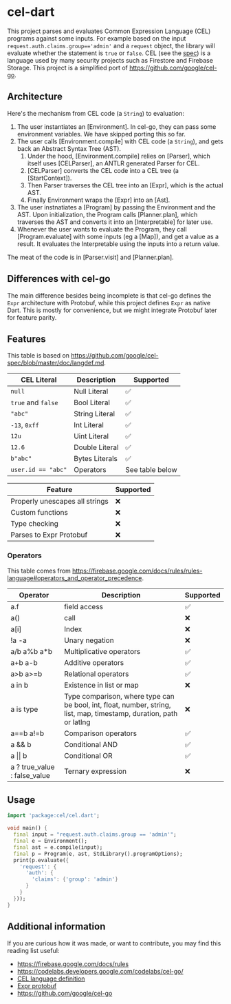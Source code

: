 # cel-dart

This project parses and evaluates Common Expression Language (CEL) programs against some inputs. For example based on the input `request.auth.claims.group=='admin'` and a `request` object, the library will evaluate whether the statement is `true` or `false`. CEL (see the [spec](https://github.com/google/cel-spec)) is a language used by many security projects such as Firestore and Firebase Storage. This project is a simplified port of <https://github.com/google/cel-go>.

## Architecture

Here's the mechanism from CEL code (a `String`) to evaluation:

1. The user instantiates an [Environment]. In cel-go, they can pass some environment variables. We have skipped porting this so far.
1. The user calls [Environment.compile] with CEL code (a `String`), and gets back an Abstract Syntax Tree (AST).
    1. Under the hood, [Environment.compile] relies on [Parser], which itself uses [CELParser], an ANTLR generated Parser for CEL.
    1. [CELParser] converts the CEL code into a CEL tree (a [StartContext]).
    1. Then Parser traverses the CEL tree into an [Expr], which is the actual AST.
    1. Finally Environment wraps the [Expr] into an [Ast].
1. The user instnatiates a [Program] by passing the Environment and the AST. Upon initialization, the Program calls [Planner.plan], which traverses the AST and converts it into an [Interpretable] for later use.
1. Whenever the user wants to evaluate the Program, they call [Program.evaluate] with some inputs (eg a [Map]), and get a value as a result. It evaluates the Interpretable using the inputs into a return value.

The meat of the code is in [Parser.visit] and [Planner.plan].

## Differences with cel-go

The main difference besides being incomplete is that cel-go defines the `Expr` architecture with Protobuf, while this project defines `Expr` as native Dart. This is mostly for convenience, but we might integrate Protobuf later for feature parity.

## Features

This table is based on https://github.com/google/cel-spec/blob/master/doc/langdef.md.

| CEL Literal | Description | Supported |
| --- | --- | --- |
| `null` | Null Literal | ✅ |
| `true` and `false` | Bool Literal | ✅ |
| `"abc"` | String Literal | ✅ |
| `-13`, `0xff` | Int Literal | ✅ |
| `12u` | Uint Literal | ✅ |
| `12.6` | Double Literal | ✅ |
| `b"abc"` | Bytes Literals | ✅ |
| `user.id == "abc"` | Operators | See table below |

| Feature | Supported |
| --- | --- |
| Properly unescapes all strings | ❌ |
| Custom functions | ❌ |
| Type checking | ❌ |
| Parses to Expr Protobuf | ❌ |

### Operators

This table comes from <https://firebase.google.com/docs/rules/rules-language#operators_and_operator_precedence>.

| Operator | Description | Supported |
| --- | --- | --- |
| a.f | field access | ✅ |
| a() | call | ❌ |
| a[i] | Index | ❌ |
| !a -a | Unary negation | ❌ |
| a/b a%b a*b | Multiplicative operators | ✅ |
| a+b a-b | Additive operators | ✅ |
| a>b a>=b | Relational operators | ✅ |
| a in b | Existence in list or map | ❌ |
| a is type | Type comparison, where type can be bool, int, float, number, string, list, map, timestamp, duration, path or latlng | ❌ |
| a==b a!=b | Comparison operators | ✅ |
| a && b | Conditional AND | ✅ |
| a \|\| b | Conditional OR | ✅ |
| a ? true_value : false_value | Ternary expression | ❌ |

## Usage

```dart
import 'package:cel/cel.dart';

void main() {
  final input = "request.auth.claims.group == 'admin'";
  final e = Environment();
  final ast = e.compile(input);
  final p = Program(e, ast, StdLibrary().programOptions);
  print(p.evaluate({
    'request': {
      'auth': {
        'claims': {'group': 'admin'}
      }
    }
  }));
}
```

## Additional information

If you are curious how it was made, or want to contribute, you may find this reading list useful:

* <https://firebase.google.com/docs/rules>
* <https://codelabs.developers.google.com/codelabs/cel-go/>
* [CEL language definition](https://github.com/google/cel-go/blob/master/parser/gen/CEL.g4)
* [Expr protobuf](https://github.com/googleapis/googleapis/tree/master/google/api/expr/v1beta1)
* <https://github.com/google/cel-go>